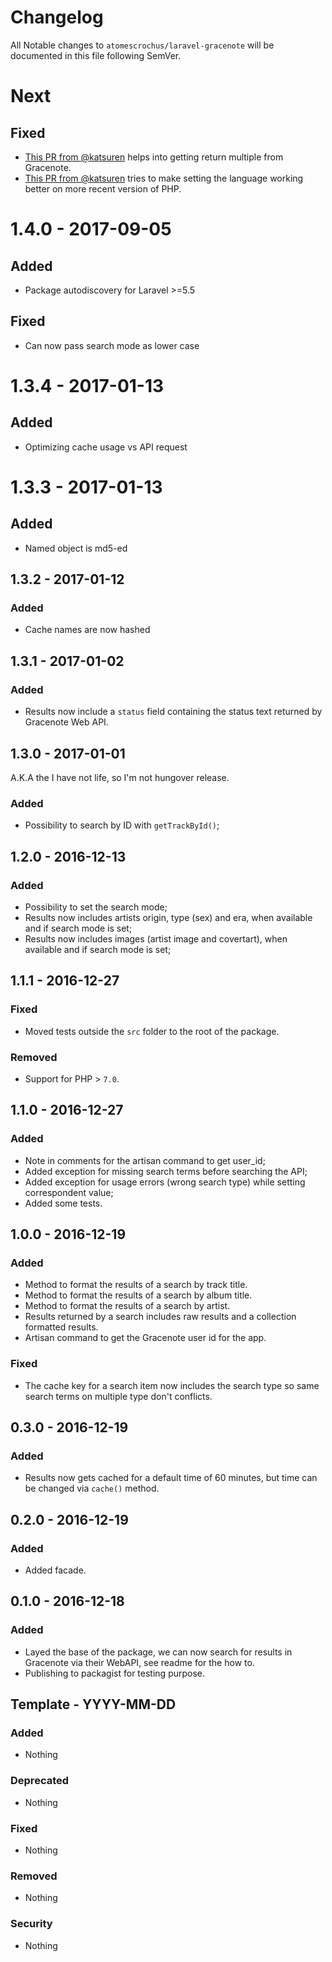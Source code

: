# Changelog

All Notable changes to `atomescrochus/laravel-gracenote` will be documented in this file following SemVer.

# Next
## Fixed
- [This PR from @katsuren](https://github.com/atomescrochus/laravel-gracenote/pull/16) helps into getting return multiple from Gracenote.
- [This PR from @katsuren](https://github.com/atomescrochus/laravel-gracenote/pull/17) tries to make setting the language working better on more recent version of PHP.

# 1.4.0 - 2017-09-05
## Added
- Package autodiscovery for Laravel >=5.5

## Fixed
- Can now pass search mode as lower case

# 1.3.4 - 2017-01-13
## Added
- Optimizing cache usage vs API request

# 1.3.3 - 2017-01-13
## Added
- Named object is md5-ed

## 1.3.2 - 2017-01-12
### Added
- Cache names are now hashed

## 1.3.1 - 2017-01-02

### Added
- Results now include a `status` field containing the status text returned by Gracenote Web API.

## 1.3.0 - 2017-01-01

A.K.A the I have not life, so I'm not hungover release.

### Added
- Possibility to search by ID with `getTrackById()`;

## 1.2.0 - 2016-12-13

### Added
- Possibility to set the search mode;
- Results now includes artists origin, type (sex) and era, when available and if search mode is set;
- Results now includes images (artist image and covertart), when available and if search mode is set;

## 1.1.1 - 2016-12-27

### Fixed
- Moved tests outside the `src` folder to the root of the package.

### Removed
- Support for PHP > `7.0`.

## 1.1.0 - 2016-12-27

### Added
- Note in comments for the artisan command to get user_id;
- Added exception for missing search terms before searching the API;
- Added exception for usage errors (wrong search type) while setting correspondent value;
- Added some tests.

## 1.0.0 - 2016-12-19

### Added
- Method to format the results of a search by track title.
- Method to format the results of a search by album title.
- Method to format the results of a search by artist.
- Results returned by a search includes raw results and a collection formatted results.
- Artisan command to get the Gracenote user id for the app.

### Fixed
- The cache key for a search item now includes the search type so same search terms on multiple type don't conflicts.

## 0.3.0 - 2016-12-19

### Added
- Results now gets cached for a default time of 60 minutes, but time can be changed via `cache()` method.

## 0.2.0 - 2016-12-19

### Added
- Added facade.

## 0.1.0 - 2016-12-18

### Added
- Layed the base of the package, we can now search for results in Gracenote via their WebAPI, see readme for the how to.
- Publishing to packagist for testing purpose.

## Template - YYYY-MM-DD

### Added
- Nothing

### Deprecated
- Nothing

### Fixed
- Nothing

### Removed
- Nothing

### Security
- Nothing
